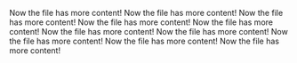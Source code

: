 Now the file has more content!
Now the file has more content!
Now the file has more content!
Now the file has more content!
Now the file has more content!
Now the file has more content!
Now the file has more content!
Now the file has more content!
Now the file has more content!
Now the file has more content!
